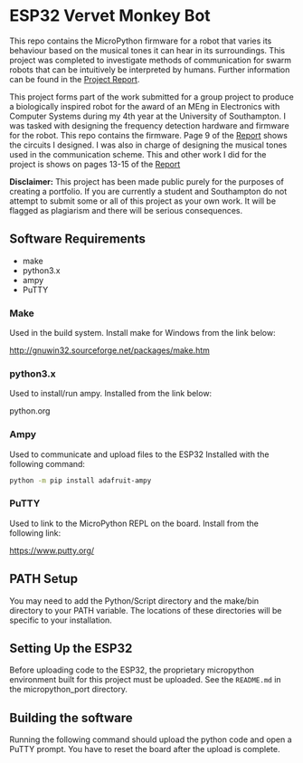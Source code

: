 # ESP32 Vervet Monkey Bot 

This repo contains the MicroPython firmware for a robot that varies its behaviour based on the musical tones it can hear in its surroundings.
This project was completed to investigate methods of communication for swarm robots that can be intuitively be interpreted by humans.
Further information can be found in the [Project Report](Report.pdf).

This project forms part of the work submitted for a group project to produce a biologically inspired robot for the award of an MEng in Electronics with Computer Systems during my 4th year at the University of Southampton.
I was tasked with designing the frequency detection hardware and firmware for the robot. 
This repo contains the firmware.
Page 9 of the [Report](Report.pdf) shows the circuits I designed. 
I was also in charge of designing the musical tones used in the communication scheme.
This and other work I did for the project is shows on pages 13-15 of the [Report](Report.pdf)

**Disclaimer:** This project has been made public purely for the purposes of creating a portfolio. 
If you are currently a student and Southampton do not attempt to submit some or all of this project as your own work. 
It will be flagged as plagiarism and there will be serious consequences.

## Software Requirements
* make
* python3.x
* ampy
* PuTTY

### Make
Used in the build system.
Install make for Windows from the link below:

http://gnuwin32.sourceforge.net/packages/make.htm

### python3.x
Used to install/run ampy.
Installed from the link below:

python.org

### Ampy
Used to communicate and upload files to the ESP32
Installed with the following command:
```bash
python -m pip install adafruit-ampy
```

### PuTTY
Used to link to the MicroPython REPL on the board.
Install from the following link:

https://www.putty.org/


## PATH Setup

You may need to add the Python/Script directory and the make/bin directory to your PATH variable.
The locations of these directories will be specific to your installation.

## Setting Up the ESP32
Before uploading code to the ESP32, the proprietary micropython environment built for this project must be uploaded.
See the `README.md` in the micropython_port directory.

## Building the software
Running the following command should upload the python code and open a PuTTY prompt.
You have to reset the board after the upload is complete.